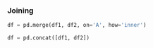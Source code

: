 ### Joining
```python
df = pd.merge(df1, df2, on='A', how='inner')
```
```python
df = pd.concat([df1, df2])
```
